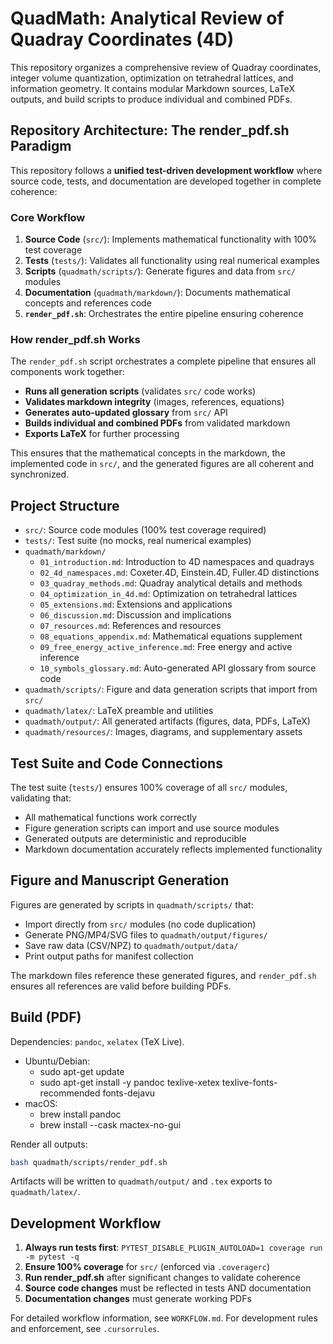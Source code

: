 # QuadMath: Analytical Review of Quadray Coordinates (4D)

This repository organizes a comprehensive review of Quadray coordinates, integer volume quantization, optimization on tetrahedral lattices, and information geometry. It contains modular Markdown sources, LaTeX outputs, and build scripts to produce individual and combined PDFs.

## Repository Architecture: The render_pdf.sh Paradigm

This repository follows a **unified test-driven development workflow** where source code, tests, and documentation are developed together in complete coherence:

### Core Workflow

1. **Source Code** (`src/`): Implements mathematical functionality with 100% test coverage
2. **Tests** (`tests/`): Validates all functionality using real numerical examples
3. **Scripts** (`quadmath/scripts/`): Generate figures and data from `src/` modules
4. **Documentation** (`quadmath/markdown/`): Documents mathematical concepts and references code
5. **`render_pdf.sh`**: Orchestrates the entire pipeline ensuring coherence

### How render_pdf.sh Works

The `render_pdf.sh` script orchestrates a complete pipeline that ensures all components work together:

- **Runs all generation scripts** (validates `src/` code works)
- **Validates markdown integrity** (images, references, equations)
- **Generates auto-updated glossary** from `src/` API
- **Builds individual and combined PDFs** from validated markdown
- **Exports LaTeX** for further processing

This ensures that the mathematical concepts in the markdown, the implemented code in `src/`, and the generated figures are all coherent and synchronized.

## Project Structure

- `src/`: Source code modules (100% test coverage required)
- `tests/`: Test suite (no mocks, real numerical examples)
- `quadmath/markdown/`
  - `01_introduction.md`: Introduction to 4D namespaces and quadrays
  - `02_4d_namespaces.md`: Coxeter.4D, Einstein.4D, Fuller.4D distinctions
  - `03_quadray_methods.md`: Quadray analytical details and methods
  - `04_optimization_in_4d.md`: Optimization on tetrahedral lattices
  - `05_extensions.md`: Extensions and applications
  - `06_discussion.md`: Discussion and implications
  - `07_resources.md`: References and resources
  - `08_equations_appendix.md`: Mathematical equations supplement
  - `09_free_energy_active_inference.md`: Free energy and active inference
  - `10_symbols_glossary.md`: Auto-generated API glossary from source code
- `quadmath/scripts/`: Figure and data generation scripts that import from `src/`
- `quadmath/latex/`: LaTeX preamble and utilities
- `quadmath/output/`: All generated artifacts (figures, data, PDFs, LaTeX)
- `quadmath/resources/`: Images, diagrams, and supplementary assets

## Test Suite and Code Connections

The test suite (`tests/`) ensures 100% coverage of all `src/` modules, validating that:

- All mathematical functions work correctly
- Figure generation scripts can import and use source modules
- Generated outputs are deterministic and reproducible
- Markdown documentation accurately reflects implemented functionality

## Figure and Manuscript Generation

Figures are generated by scripts in `quadmath/scripts/` that:
- Import directly from `src/` modules (no code duplication)
- Generate PNG/MP4/SVG files to `quadmath/output/figures/`
- Save raw data (CSV/NPZ) to `quadmath/output/data/`
- Print output paths for manifest collection

The markdown files reference these generated figures, and `render_pdf.sh` ensures all references are valid before building PDFs.

## Build (PDF)

Dependencies: `pandoc`, `xelatex` (TeX Live).

- Ubuntu/Debian:
  - sudo apt-get update
  - sudo apt-get install -y pandoc texlive-xetex texlive-fonts-recommended fonts-dejavu
- macOS:
  - brew install pandoc
  - brew install --cask mactex-no-gui

Render all outputs:

```bash
bash quadmath/scripts/render_pdf.sh
```

Artifacts will be written to `quadmath/output/` and `.tex` exports to `quadmath/latex/`.

## Development Workflow

1. **Always run tests first**: `PYTEST_DISABLE_PLUGIN_AUTOLOAD=1 coverage run -m pytest -q`
2. **Ensure 100% coverage** for `src/` (enforced via `.coveragerc`)
3. **Run render_pdf.sh** after significant changes to validate coherence
4. **Source code changes** must be reflected in tests AND documentation
5. **Documentation changes** must generate working PDFs

For detailed workflow information, see `WORKFLOW.md`. For development rules and enforcement, see `.cursorrules`.